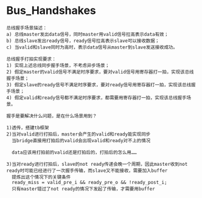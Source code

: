 # Bus_Handshakes


    总线握手场景描述：
    a) 总线master发出data信号，同时master用valid信号拉高表示data有效；
    b) 总线slave发出ready信号，ready信号拉高表示slave可以接收数据；
    c) 当valid和slave同时为高时，表示data信号从master到slave发送接收成功。

    总线握手打拍实现要求：
    1) 实现上述总线同步握手场景，不考虑异步场景；
    2) 假定master的valid信号不满足时序要求，要对valid信号用寄存器打一拍，实现该总线握手场景；
    3) 假定slave的ready信号不满足时序要求，要对ready信号用寄存器打一拍，实现该总线握手场景；
    4) 假定valid和ready信号都不满足时序要求，都需要用寄存器打一拍，实现该总线握手场景。

    握手是要解决什么问题，是在什么场景用到？

    1)透传，搭建tb框架
    2)当对valid进行打拍后，master会产生的valid和ready能实现同步
      当bridge直接用打拍后的valid会出现valid和ready对不上的情况

      data应该用打拍前的valid还是打拍后的，打拍后的怎么用……

    3)当对ready进行打拍后，slave的not ready传递会晚一个周期，因此master收到not ready时可能已经进行了一次握手传输，而slave又不能接收，需要加入buffer
      提炼出这个情况下的关键条件
      ready_miss = valid_pre_i && ready_pre_o && !ready_post_i;
      只有master错过了not ready的情况下发起了传输，才需要用buffer